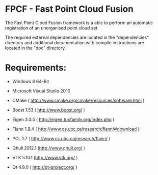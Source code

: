 FPCF - Fast Point Cloud Fusion
===
The Fast Point Cloud Fusion framework is a able to perform an automatic registration of an unorganised point cloud set.

The required external dependencies are located in the "dependencies" directory and additional documentation with compile instructions are located in the "doc" directory.

Requirements:
===
  - Windows 8 64-Bit
  - Microsoft Visual Studio 2010
  
  - CMake ( http://www.cmake.org/cmake/resources/software.html )
  - Boost 1.53 ( http://www.boost.org/ )
  - Eigen 3.0.5 ( http://eigen.tuxfamily.org/index.php )
  - Flann 1.8.4 ( http://www.cs.ubc.ca/research/flann/#download )
  - PCL 1.7 ( http://www.cs.ubc.ca/research/flann/ )
  - Qhull 2012.1 (http://www.qhull.org/ )
  - VTK 5.10.1 (http://www.vtk.org/ )
  - Qt 4.8.0 ( http://qt-project.org/ )